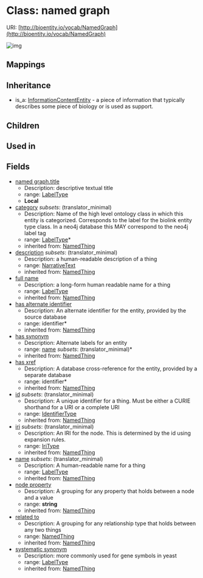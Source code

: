 # Class: named graph




URI: [http://bioentity.io/vocab/NamedGraph](http://bioentity.io/vocab/NamedGraph)

![img](http://yuml.me/diagram/nofunky;dir:TB/class/\[NamedGraph|title:label_type%20%3F;id(i):identifier_type%20%3F;name(i):label_type%20%3F;category(i):label_type%20*;node_property(i):string%20%3F;iri(i):iri_type%20%3F;full_name(i):label_type%20%3F;description(i):narrative_text%20%3F;systematic_synonym(i):label_type%20%3F]-%20related%20to(i)%20%3F>\[NamedThing],%20\[InformationContentEntity]^-\[NamedGraph])
## Mappings

## Inheritance

 *  is_a: [InformationContentEntity](InformationContentEntity.md) - a piece of information that typically describes some piece of biology or is used as support.
## Children

## Used in

## Fields

 * [named graph.title](named_graph_title.md)
    * Description: descriptive textual title
    * range: [LabelType](LabelType.md)
    * __Local__
 * [category](category.md) *subsets*: (translator_minimal)
    * Description: Name of the high level ontology class in which this entity is categorized. Corresponds to the label for the biolink entity type class. In a neo4j database this MAY correspond to the neo4j label tag
    * range: [LabelType](LabelType.md)*
    * inherited from: [NamedThing](NamedThing.md)
 * [description](description.md) *subsets*: (translator_minimal)
    * Description: a human-readable description of a thing
    * range: [NarrativeText](NarrativeText.md)
    * inherited from: [NamedThing](NamedThing.md)
 * [full name](full_name.md)
    * Description: a long-form human readable name for a thing
    * range: [LabelType](LabelType.md)
    * inherited from: [NamedThing](NamedThing.md)
 * [has alternate identifier](has_alternate_identifier.md)
    * Description: An alternate identifier for the entity, provided by the source database
    * range: identifier*
    * inherited from: [NamedThing](NamedThing.md)
 * [has synonym](has_synonym.md)
    * Description: Alternate labels for an entity
    * range: [name](name.md) *subsets*: (translator_minimal)*
    * inherited from: [NamedThing](NamedThing.md)
 * [has xref](has_xref.md)
    * Description: A database cross-reference for the entity, provided by a separate database
    * range: identifier*
    * inherited from: [NamedThing](NamedThing.md)
 * [id](id.md) *subsets*: (translator_minimal)
    * Description: A unique identifier for a thing. Must be either a CURIE shorthand for a URI or a complete URI
    * range: [IdentifierType](IdentifierType.md)
    * inherited from: [NamedThing](NamedThing.md)
 * [iri](iri.md) *subsets*: (translator_minimal)
    * Description: An IRI for the node. This is determined by the id using expansion rules.
    * range: [IriType](IriType.md)
    * inherited from: [NamedThing](NamedThing.md)
 * [name](name.md) *subsets*: (translator_minimal)
    * Description: A human-readable name for a thing
    * range: [LabelType](LabelType.md)
    * inherited from: [NamedThing](NamedThing.md)
 * [node property](node_property.md)
    * Description: A grouping for any property that holds between a node and a value
    * range: **string**
    * inherited from: [NamedThing](NamedThing.md)
 * [related to](related_to.md)
    * Description: A grouping for any relationship type that holds between any two things
    * range: [NamedThing](NamedThing.md)
    * inherited from: [NamedThing](NamedThing.md)
 * [systematic synonym](systematic_synonym.md)
    * Description: more commonly used for gene symbols in yeast
    * range: [LabelType](LabelType.md)
    * inherited from: [NamedThing](NamedThing.md)
